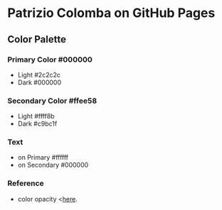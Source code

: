 # Patrizio Colomba on GitHub Pages

## Color Palette

### Primary Color #000000

- Light #2c2c2c
- Dark #000000

### Secondary Color #ffee58

- Light #ffff8b
- Dark #c9bc1f

### Text

- on Primary #ffffff
- on Secondary #000000

### Reference

- color opacity <[here](https://material.io/resources/color/#!/?view.left=1&view.right=0&primary.color=000000&secondary.color=FFEE58).
